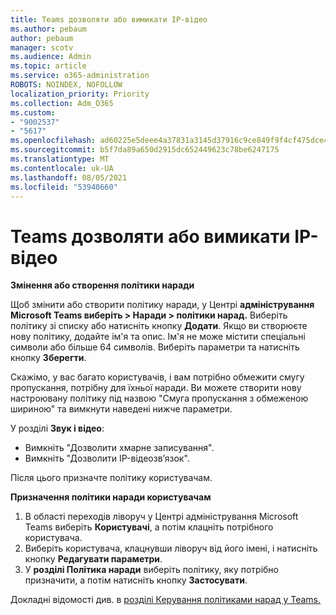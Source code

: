 ```yaml
---
title: Teams дозволяти або вимикати IP-відео
ms.author: pebaum
author: pebaum
manager: scotv
ms.audience: Admin
ms.topic: article
ms.service: o365-administration
ROBOTS: NOINDEX, NOFOLLOW
localization_priority: Priority
ms.collection: Adm_O365
ms.custom:
- "9002537"
- "5617"
ms.openlocfilehash: ad60225e5deee4a37831a3145d37916c9ce849f9f4cf475dce4c9a6210f83af9
ms.sourcegitcommit: b5f7da89a650d2915dc652449623c78be6247175
ms.translationtype: MT
ms.contentlocale: uk-UA
ms.lasthandoff: 08/05/2021
ms.locfileid: "53940660"
---
```

# <a name="teams-allow-or-disable-ip-video"></a>Teams дозволяти або вимикати IP-відео

**Змінення або створення політики наради**

Щоб змінити або створити політику наради, у Центрі **адміністрування Microsoft Teams виберіть > Наради > політики нарад.** Виберіть політику зі списку або натисніть кнопку **Додати**. Якщо ви створюєте нову політику, додайте ім'я та опис. Ім'я не може містити спеціальні символи або більше 64 символів. Виберіть параметри та натисніть кнопку **Зберегти**.

Скажімо, у вас багато користувачів, і вам потрібно обмежити смугу пропускання, потрібну для їхньої наради. Ви можете створити нову настроювану політику під назвою "Смуга пропускання з обмеженою шириною" та вимкнути наведені нижче параметри.

У розділі **Звук і відео**:

- Вимкніть "Дозволити хмарне записування".
- Вимкніть "Дозволити IP-відеозв’язок".

Після цього призначте політику користувачам.

**Призначення політики наради користувачам**

1. В області переходів ліворуч у Центрі адміністрування Microsoft Teams виберіть **Користувачі**, а потім клацніть потрібного користувача.
2. Виберіть користувача, клацнувши ліворуч від його імені, і натисніть кнопку **Редагувати параметри**.
3. У **розділі Політика наради** виберіть політику, яку потрібно призначити, а потім натисніть кнопку **Застосувати**.

Докладні відомості див. в [розділі Керування політиками нарад у Teams.](https://docs.microsoft.com/microsoftteams/meeting-policies-in-teams)
